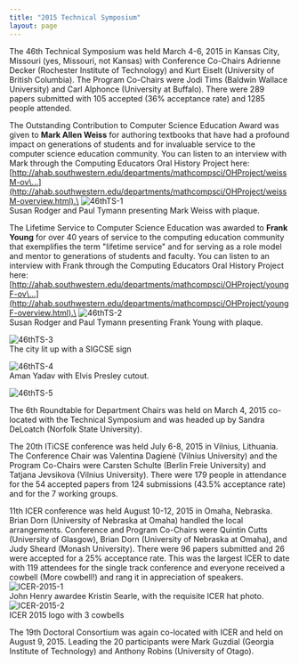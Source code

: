 ```yaml
---
title: "2015 Technical Symposium"
layout: page
---
```


The 46th Technical Symposium was held March 4-6, 2015 in Kansas City,
Missouri (yes, Missouri, not Kansas) with Conference Co-Chairs Adrienne
Decker (Rochester Institute of Technology) and Kurt Eiselt (University
of British Columbia). The Program Co-Chairs were Jodi Tims (Baldwin
Wallace University) and Carl Alphonce (University at Buffalo). There
were 289 papers submitted with 105 accepted (36% acceptance rate) and
1285 people attended.

The Outstanding Contribution to Computer Science Education Award was
given to **Mark Allen Weiss** for authoring textbooks that have had a
profound impact on generations of students and for invaluable service to
the computer science education community. You can listen to an interview
with Mark through the Computing Educators Oral History Project here:
[http://ahab.southwestern.edu/departments/mathcompsci/OHProject/weissM-ov\...](http://ahab.southwestern.edu/departments/mathcompsci/OHProject/weissM-overview.html).\
![46thTS-1](../../files/images/50yearsofSIGCSE/46thTS-1.png)\
Susan Rodger and Paul Tymann presenting Mark Weiss with plaque.

The Lifetime Service to Computer Science Education was awarded to
**Frank Young** for over 40 years of service to the computing education
community that exemplifies the term \"lifetime service\" and for serving
as a role model and mentor to generations of students and faculty. You
can listen to an interview with Frank through the Computing Educators
Oral History Project here:
[http://ahab.southwestern.edu/departments/mathcompsci/OHProject/youngF-ov\...](http://ahab.southwestern.edu/departments/mathcompsci/OHProject/youngF-overview.html).\
![46thTS-2](../../files/images/50yearsofSIGCSE/46thTS-2.png)\
Susan Rodger and Paul Tymann presenting Frank Young with plaque.

![46thTS-3](../../files/images/50yearsofSIGCSE/46thTS-3.jpg)\
The city lit up with a SIGCSE sign

![46thTS-4](../../files/images/50yearsofSIGCSE/46thTS-4.jpg)\
Aman Yadav with Elvis Presley cutout.

![46thTS-5](../../files/images/50yearsofSIGCSE/46thTS-5.jpg)

The 6th Roundtable for Department Chairs was held on March 4, 2015
co-located with the Technical Symposium and was headed up by Sandra
DeLoatch (Norfolk State University).

The 20th ITiCSE conference was held July 6-8, 2015 in Vilnius,
Lithuania. The Conference Chair was Valentina Dagienė (Vilnius
University) and the Program Co-Chairs were Carsten Schulte (Berlin Freie
University) and Tatjana Jevsikova (Vilnius University). There were 179
people in attendance for the 54 accepted papers from 124 submissions
(43.5% acceptance rate) and for the 7 working groups.

11th ICER conference was held August 10-12, 2015 in Omaha, Nebraska.
Brian Dorn (University of Nebraska at Omaha) handled the local
arrangements. Conference and Program Co-Chairs were Quintin Cutts
(University of Glasgow), Brian Dorn (University of Nebraska at Omaha),
and Judy Sheard (Monash University). There were 96 papers submitted and
26 were accepted for a 25% acceptance rate. This was the largest ICER to
date with 119 attendees for the single track conference and everyone
received a cowbell (More cowbell!) and rang it in appreciation of
speakers.\
![ICER-2015-1](../../files/images/50yearsofSIGCSE/ICER-2015-1.jpg)\
John Henry awardee Kristin Searle, with the requisite ICER hat photo.\
![ICER-2015-2](../../files/images/50yearsofSIGCSE/ICER-2015-2.jpg)\
ICER 2015 logo with 3 cowbells

The 19th Doctoral Consortium was again co-located with ICER and held on
August 9, 2015. Leading the 20 participants were Mark Guzdial (Georgia
Institute of Technology) and Anthony Robins (University of Otago).